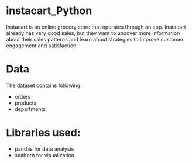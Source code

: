 # instacart_Python

Instacart is an online grocery store that operates through an app. Instacart already has very good sales, but they want to uncover more information about their sales patterns and learn about strategies to improve customer engagement and satisfaction. 

# Data
The dataset contains following:
- orders
- products
- departments

# Libraries used:
- pandas for data analysis
- seaborn for visualization

